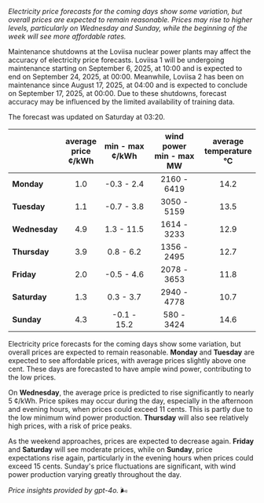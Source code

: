 *Electricity price forecasts for the coming days show some variation, but overall prices are expected to remain reasonable. Prices may rise to higher levels, particularly on Wednesday and Sunday, while the beginning of the week will see more affordable rates.*

Maintenance shutdowns at the Loviisa nuclear power plants may affect the accuracy of electricity price forecasts. Loviisa 1 will be undergoing maintenance starting on September 6, 2025, at 10:00 and is expected to end on September 24, 2025, at 00:00. Meanwhile, Loviisa 2 has been on maintenance since August 17, 2025, at 04:00 and is expected to conclude on September 17, 2025, at 00:00. Due to these shutdowns, forecast accuracy may be influenced by the limited availability of training data.

The forecast was updated on Saturday at 03:20.

|               | average<br>price<br>¢/kWh | min - max<br>¢/kWh | wind power<br>min - max<br>MW | average<br>temperature<br>°C |
|:-------------|:----------------:|:----------------:|:-------------:|:-------------:|
| **Monday**   | 1.0              | -0.3 - 2.4       | 2160 - 6419   | 14.2          |
| **Tuesday**  | 1.1              | -0.7 - 3.8       | 3050 - 5159   | 13.5          |
| **Wednesday** | 4.9            | 1.3 - 11.5       | 1614 - 3233   | 12.9          |
| **Thursday** | 3.9              | 0.8 - 6.2        | 1356 - 2495   | 12.7          |
| **Friday**   | 2.0              | -0.5 - 4.6       | 2078 - 3653   | 11.8          |
| **Saturday** | 1.3              | 0.3 - 3.7        | 2940 - 4778   | 10.7          |
| **Sunday**   | 4.3              | -0.1 - 15.2      | 580 - 3424    | 14.6          |

Electricity price forecasts for the coming days show some variation, but overall prices are expected to remain reasonable. **Monday** and **Tuesday** are expected to see affordable prices, with average prices slightly above one cent. These days are forecasted to have ample wind power, contributing to the low prices.

On **Wednesday**, the average price is predicted to rise significantly to nearly 5 ¢/kWh. Price spikes may occur during the day, especially in the afternoon and evening hours, when prices could exceed 11 cents. This is partly due to the low minimum wind power production. **Thursday** will also see relatively high prices, with a risk of price peaks.

As the weekend approaches, prices are expected to decrease again. **Friday** and **Saturday** will see moderate prices, while on **Sunday**, price expectations rise again, particularly in the evening hours when prices could exceed 15 cents. Sunday's price fluctuations are significant, with wind power production varying greatly throughout the day.

*Price insights provided by gpt-4o.* 🌬️
